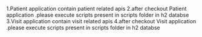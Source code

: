1.Patient application contain  patient related apis
2.after checkout Patient application .please execute scripts  present in scripts folder in h2 databse
3.Visit application contain  visit related apis
4.after checkout Visit application .please execute scripts  present in scripts folder in h2 databse
